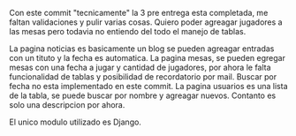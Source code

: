 Con  este commit "tecnicamente" la 3  pre entrega  esta completada, me faltan validaciones y pulir varias cosas.
Quiero poder agreagar jugadores a las mesas pero todavia no  entiendo del todo el manejo de tablas.

La pagina noticias es basicamente un blog se pueden agreagar entradas con un tituto y la fecha es automatica.
La pagina mesas, se pueden egregar mesas con una fecha a jugar y cantidad de jugadores, por ahora le falta funcionalidad de tablas y posibilidad de recordatorio por mail. Buscar por fecha no  esta implementado en este commit.
La pagina usuarios es una lista de la tabla, se puede buscar por nombre y agreagar  nuevos. 
Contanto es solo  una descripcion por  ahora.

El unico  modulo utilizado es Django. 
